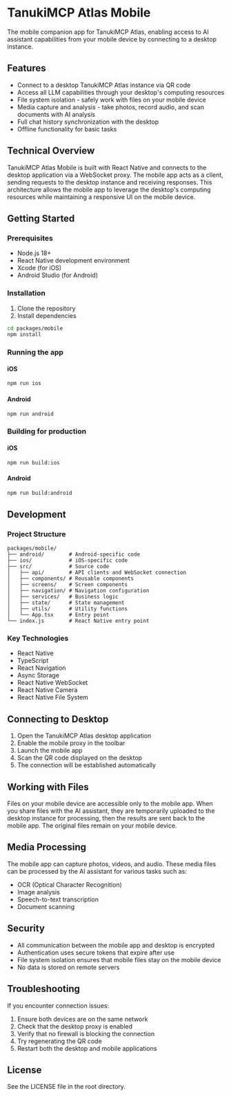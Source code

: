 # TanukiMCP Atlas Mobile

The mobile companion app for TanukiMCP Atlas, enabling access to AI assistant capabilities from your mobile device by connecting to a desktop instance.

## Features

- Connect to a desktop TanukiMCP Atlas instance via QR code
- Access all LLM capabilities through your desktop's computing resources
- File system isolation - safely work with files on your mobile device
- Media capture and analysis - take photos, record audio, and scan documents with AI analysis
- Full chat history synchronization with the desktop
- Offline functionality for basic tasks

## Technical Overview

TanukiMCP Atlas Mobile is built with React Native and connects to the desktop application via a WebSocket proxy. The mobile app acts as a client, sending requests to the desktop instance and receiving responses. This architecture allows the mobile app to leverage the desktop's computing resources while maintaining a responsive UI on the mobile device.

## Getting Started

### Prerequisites

- Node.js 18+
- React Native development environment
- Xcode (for iOS)
- Android Studio (for Android)

### Installation

1. Clone the repository
2. Install dependencies
```bash
cd packages/mobile
npm install
```

### Running the app

#### iOS
```bash
npm run ios
```

#### Android
```bash
npm run android
```

### Building for production

#### iOS
```bash
npm run build:ios
```

#### Android
```bash
npm run build:android
```

## Development

### Project Structure

```
packages/mobile/
├── android/        # Android-specific code
├── ios/            # iOS-specific code
├── src/            # Source code
│   ├── api/        # API clients and WebSocket connection
│   ├── components/ # Reusable components
│   ├── screens/    # Screen components
│   ├── navigation/ # Navigation configuration
│   ├── services/   # Business logic
│   ├── state/      # State management
│   ├── utils/      # Utility functions
│   └── App.tsx     # Entry point
└── index.js        # React Native entry point
```

### Key Technologies

- React Native
- TypeScript
- React Navigation
- Async Storage
- React Native WebSocket
- React Native Camera
- React Native File System

## Connecting to Desktop

1. Open the TanukiMCP Atlas desktop application
2. Enable the mobile proxy in the toolbar
3. Launch the mobile app
4. Scan the QR code displayed on the desktop
5. The connection will be established automatically

## Working with Files

Files on your mobile device are accessible only to the mobile app. When you share files with the AI assistant, they are temporarily uploaded to the desktop instance for processing, then the results are sent back to the mobile app. The original files remain on your mobile device.

## Media Processing

The mobile app can capture photos, videos, and audio. These media files can be processed by the AI assistant for various tasks such as:

- OCR (Optical Character Recognition)
- Image analysis
- Speech-to-text transcription
- Document scanning

## Security

- All communication between the mobile app and desktop is encrypted
- Authentication uses secure tokens that expire after use
- File system isolation ensures that mobile files stay on the mobile device
- No data is stored on remote servers

## Troubleshooting

If you encounter connection issues:
1. Ensure both devices are on the same network
2. Check that the desktop proxy is enabled
3. Verify that no firewall is blocking the connection
4. Try regenerating the QR code
5. Restart both the desktop and mobile applications

## License

See the LICENSE file in the root directory. 